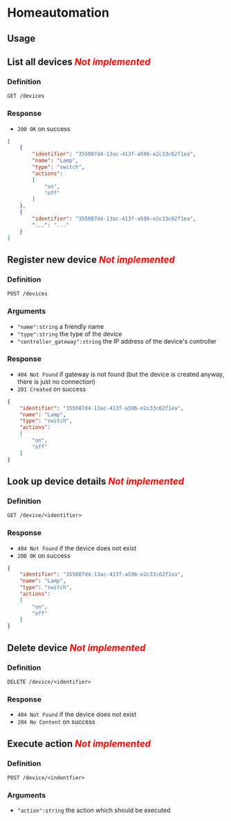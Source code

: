 # Homeautomation

## **Usage**

## List all devices <span style="color:red"> *Not implemented* <span>

### Definition
`GET /devices`

### Response
- `200 OK` on success
```json
[
    {
        "identifier": "355087d4-13ac-413f-a596-e2c33c62f1ea",
        "name": "Lamp",
        "type": "switch",
        "actions":
        [
            "on",
            "off"
        ]
    },
    {
        "identifier": "355087d4-13ac-413f-a596-e2c33c62f1ea",
        "...": "..."
    }
]
```

## Register new device <span style="color:red"> *Not implemented* <span>

### Definition
`POST /devices`

### Arguments
- `"name":string` a friendly name
- `"type":string` the type of the device
- `"controller_gateway":string` the IP address of the device's controller

### Response
- `404 Not Found` if gateway is not found (but the device is created anyway, there is just no connection)
- `201 Created` on success

```json
{
    "identifier": "355087d4-13ac-413f-a596-e2c33c62f1ea",
    "name": "Lamp",
    "type": "switch",
    "actions":
    [
        "on",
        "off"
    ]
}
```

## Look up device details <span style="color:red"> *Not implemented* <span>

### Definition
`GET /device/<identifier>`

### Response
- `404 Not Found` if the device does not exist
- `200 OK` on success
```json
{
    "identifier": "355087d4-13ac-413f-a596-e2c33c62f1ea",
    "name": "Lamp",
    "type": "switch",
    "actions":
    [
        "on",
        "off"
    ]
}
```

## Delete device <span style="color:red"> *Not implemented* <span>

### Definition
`DELETE /device/<identifier>`

### Response
- `404 Not Found` if the device does not exist
- `204 No Content` on success

## Execute action <span style="color:red"> *Not implemented* <span>

### Definition
`POST /device/<indentfier>`

### Arguments
- `"action":string` the action which should be executed